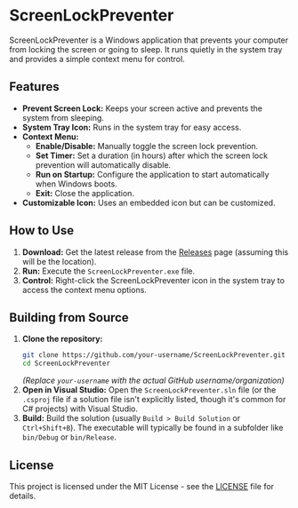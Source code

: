 # ScreenLockPreventer

ScreenLockPreventer is a Windows application that prevents your computer from locking the screen or going to sleep. It runs quietly in the system tray and provides a simple context menu for control.

## Features

- **Prevent Screen Lock:** Keeps your screen active and prevents the system from sleeping.
- **System Tray Icon:** Runs in the system tray for easy access.
- **Context Menu:**
    - **Enable/Disable:** Manually toggle the screen lock prevention.
    - **Set Timer:** Set a duration (in hours) after which the screen lock prevention will automatically disable.
    - **Run on Startup:** Configure the application to start automatically when Windows boots.
    - **Exit:** Close the application.
- **Customizable Icon:** Uses an embedded icon but can be customized.

## How to Use

1.  **Download:** Get the latest release from the [Releases](../../releases) page (assuming this will be the location).
2.  **Run:** Execute the `ScreenLockPreventer.exe` file.
3.  **Control:** Right-click the ScreenLockPreventer icon in the system tray to access the context menu options.

## Building from Source

1.  **Clone the repository:**
    ```bash
    git clone https://github.com/your-username/ScreenLockPreventer.git
    cd ScreenLockPreventer
    ```
    *(Replace `your-username` with the actual GitHub username/organization)*
2.  **Open in Visual Studio:** Open the `ScreenLockPreventer.sln` file (or the `.csproj` file if a solution file isn't explicitly listed, though it's common for C# projects) with Visual Studio.
3.  **Build:** Build the solution (usually `Build > Build Solution` or `Ctrl+Shift+B`). The executable will typically be found in a subfolder like `bin/Debug` or `bin/Release`.

## License

This project is licensed under the MIT License - see the [LICENSE](LICENSE) file for details.
